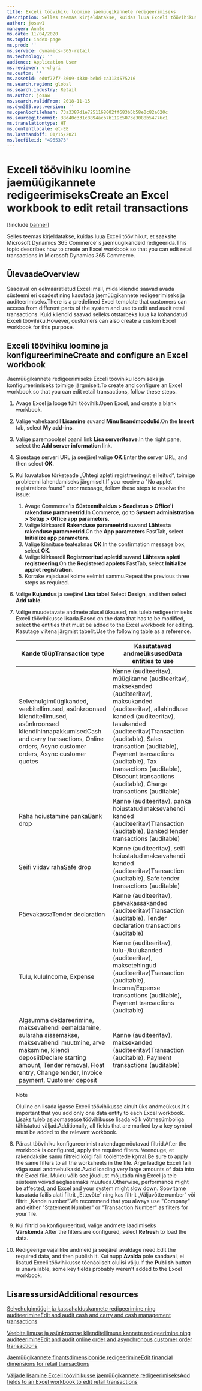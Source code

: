 ```yaml
---
title: Exceli töövihiku loomine jaemüügikannete redigeerimiseks
description: Selles teemas kirjeldatakse, kuidas luua Exceli töövihikut, et saaksite Microsoft Dynamics 365 Commerce'is jaemüügikandeid redigeerida.
author: josaw1
manager: AnnBe
ms.date: 11/04/2020
ms.topic: index-page
ms.prod: ''
ms.service: dynamics-365-retail
ms.technology: ''
audience: Application User
ms.reviewer: v-chgri
ms.custom: ''
ms.assetid: ed0f77f7-3609-4330-bebd-ca3134575216
ms.search.region: global
ms.search.industry: Retail
ms.author: josaw
ms.search.validFrom: 2018-11-15
ms.dyn365.ops.version: ''
ms.openlocfilehash: 73a3387d1e7251168002ff683b5b58e0c82a620c
ms.sourcegitcommit: 38d40c331c8894acb7b119c5073e3088b54776c1
ms.translationtype: HT
ms.contentlocale: et-EE
ms.lasthandoff: 01/15/2021
ms.locfileid: "4965373"
---
```

# <a name="create-an-excel-workbook-to-edit-retail-transactions"></a><span data-ttu-id="d1a33-103">Exceli töövihiku loomine jaemüügikannete redigeerimiseks</span><span class="sxs-lookup"><span data-stu-id="d1a33-103">Create an Excel workbook to edit retail transactions</span></span>

[!include [banner](../includes/banner.md)]

<span data-ttu-id="d1a33-104">Selles teemas kirjeldatakse, kuidas luua Exceli töövihikut, et saaksite Microsoft Dynamics 365 Commerce'is jaemüügikandeid redigeerida.</span><span class="sxs-lookup"><span data-stu-id="d1a33-104">This topic describes how to create an Excel workbook so that you can edit retail transactions in Microsoft Dynamics 365 Commerce.</span></span>

## <a name="overview"></a><span data-ttu-id="d1a33-105">Ülevaade</span><span class="sxs-lookup"><span data-stu-id="d1a33-105">Overview</span></span>

<span data-ttu-id="d1a33-106">Saadaval on eelmääratletud Exceli mall, mida kliendid saavad avada süsteemi eri osadest ning kasutada jaemüügikannete redigeerimiseks ja auditeerimiseks.</span><span class="sxs-lookup"><span data-stu-id="d1a33-106">There is a predefined Excel template that customers can access from different parts of the system and use to edit and audit retail transactions.</span></span> <span data-ttu-id="d1a33-107">Kuid kliendid saavad selleks otstarbeks luua ka kohandatud Exceli töövihiku.</span><span class="sxs-lookup"><span data-stu-id="d1a33-107">However, customers can also create a custom Excel workbook for this purpose.</span></span>

## <a name="create-and-configure-an-excel-workbook"></a><span data-ttu-id="d1a33-108">Exceli töövihiku loomine ja konfigureerimine</span><span class="sxs-lookup"><span data-stu-id="d1a33-108">Create and configure an Excel workbook</span></span>

<span data-ttu-id="d1a33-109">Jaemüügikannete redigeerimiseks Exceli töövihiku loomiseks ja konfigureerimiseks toimige järgmiselt.</span><span class="sxs-lookup"><span data-stu-id="d1a33-109">To create and configure an Excel workbook so that you can edit retail transactions, follow these steps.</span></span>

1. <span data-ttu-id="d1a33-110">Avage Excel ja looge tühi töövihik.</span><span class="sxs-lookup"><span data-stu-id="d1a33-110">Open Excel, and create a blank workbook.</span></span>
1. <span data-ttu-id="d1a33-111">Valige vahekaardil **Lisamine** suvand **Minu lisandmoodulid**.</span><span class="sxs-lookup"><span data-stu-id="d1a33-111">On the **Insert** tab, select **My add-ins**.</span></span>
1. <span data-ttu-id="d1a33-112">Valige parempoolsel paanil link **Lisa serveriteave**.</span><span class="sxs-lookup"><span data-stu-id="d1a33-112">In the right pane, select the **Add server information** link.</span></span>
1. <span data-ttu-id="d1a33-113">Sisestage serveri URL ja seejärel valige **OK**.</span><span class="sxs-lookup"><span data-stu-id="d1a33-113">Enter the server URL, and then select **OK**.</span></span>
1. <span data-ttu-id="d1a33-114">Kui kuvatakse tõrketeade „Ühtegi apleti registreeringut ei leitud“, toimige probleemi lahendamiseks järgmiselt.</span><span class="sxs-lookup"><span data-stu-id="d1a33-114">If you receive a "No applet registrations found" error message, follow these steps to resolve the issue:</span></span>

    1. <span data-ttu-id="d1a33-115">Avage Commerce'is **Süsteemihaldus \> Seadistus \> Office'i rakenduse parameetrid**.</span><span class="sxs-lookup"><span data-stu-id="d1a33-115">In Commerce, go to **System administration \> Setup \> Office app parameters**.</span></span>
    1. <span data-ttu-id="d1a33-116">Valige kiirkaardil **Rakenduse parameetrid** suvand **Lähtesta rakenduse parameetrid**.</span><span class="sxs-lookup"><span data-stu-id="d1a33-116">On the **App parameters** FastTab, select **Initialize app parameters**.</span></span>
    1. <span data-ttu-id="d1a33-117">Valige kinnituse teateaknas **OK**.</span><span class="sxs-lookup"><span data-stu-id="d1a33-117">In the confirmation message box, select **OK**.</span></span>
    1. <span data-ttu-id="d1a33-118">Valige kiirkaardil **Registreeritud apletid** suvand **Lähtesta apleti registreering**.</span><span class="sxs-lookup"><span data-stu-id="d1a33-118">On the **Registered applets** FastTab, select **Initialize applet registration**.</span></span>
    1. <span data-ttu-id="d1a33-119">Korrake vajadusel kolme eelmist sammu.</span><span class="sxs-lookup"><span data-stu-id="d1a33-119">Repeat the previous three steps as required.</span></span>

1. <span data-ttu-id="d1a33-120">Valige **Kujundus** ja seejärel **Lisa tabel**.</span><span class="sxs-lookup"><span data-stu-id="d1a33-120">Select **Design**, and then select **Add table**.</span></span>
1. <span data-ttu-id="d1a33-121">Valige muudetavate andmete alusel üksused, mis tuleb redigeerimiseks Exceli töövihikusse lisada.</span><span class="sxs-lookup"><span data-stu-id="d1a33-121">Based on the data that has to be modified, select the entities that must be added to the Excel workbook for editing.</span></span> <span data-ttu-id="d1a33-122">Kasutage viitena järgmist tabelit.</span><span class="sxs-lookup"><span data-stu-id="d1a33-122">Use the following table as a reference.</span></span>

    | <span data-ttu-id="d1a33-123">Kande tüüp</span><span class="sxs-lookup"><span data-stu-id="d1a33-123">Transaction type</span></span> | <span data-ttu-id="d1a33-124">Kasutatavad andmeüksused</span><span class="sxs-lookup"><span data-stu-id="d1a33-124">Data entities to use</span></span> |
    |------------------|----------------------|
    | <span data-ttu-id="d1a33-125">Selvehulgimüügikanded, veebitellimused, asünkroonsed klienditellimused, asünkroonsed kliendihinnapakkumised</span><span class="sxs-lookup"><span data-stu-id="d1a33-125">Cash and carry transactions, Online orders, Async customer orders, Async customer quotes</span></span> | <span data-ttu-id="d1a33-126">Kanne (auditeeritav), müügikanne (auditeeritav), maksekanded (auditeeritav), maksukanded (auditeeritav), allahindluse kanded (auditeeritav), tasukanded (auditeeritav)</span><span class="sxs-lookup"><span data-stu-id="d1a33-126">Transaction (auditable), Sales transaction (auditable), Payment transactions (auditable), Tax transactions (auditable), Discount transactions (auditable), Charge transactions (auditable)</span></span> |
    | <span data-ttu-id="d1a33-127">Raha hoiustamine panka</span><span class="sxs-lookup"><span data-stu-id="d1a33-127">Bank drop</span></span> | <span data-ttu-id="d1a33-128">Kanne (auditeeritav), panka hoiustatud maksevahendi kanded (auditeeritav)</span><span class="sxs-lookup"><span data-stu-id="d1a33-128">Transaction (auditable), Banked tender transactions (auditable)</span></span> |
    | <span data-ttu-id="d1a33-129">Seifi viidav raha</span><span class="sxs-lookup"><span data-stu-id="d1a33-129">Safe drop</span></span> | <span data-ttu-id="d1a33-130">Kanne (auditeeritav), seifi hoiustatud maksevahendi kanded (auditeeritav)</span><span class="sxs-lookup"><span data-stu-id="d1a33-130">Transaction (auditable), Safe tender transactions (auditable)</span></span> |
    | <span data-ttu-id="d1a33-131">Päevakassa</span><span class="sxs-lookup"><span data-stu-id="d1a33-131">Tender declaration</span></span> | <span data-ttu-id="d1a33-132">Kanne (auditeeritav), päevakassakanded (auditeeritav)</span><span class="sxs-lookup"><span data-stu-id="d1a33-132">Transaction (auditable), Tender declaration transactions (auditable)</span></span> |
    | <span data-ttu-id="d1a33-133">Tulu, kulu</span><span class="sxs-lookup"><span data-stu-id="d1a33-133">Income, Expense</span></span> | <span data-ttu-id="d1a33-134">Kanne (auditeeritav), tulu-/kulukanded (auditeeritav), maksetehingud (auditeeritav)</span><span class="sxs-lookup"><span data-stu-id="d1a33-134">Transaction (auditable), Income/Expense transactions (auditable), Payment transactions (auditable)</span></span> |
    | <span data-ttu-id="d1a33-135">Algsumma deklareerimine, maksevahendi eemaldamine, sularaha sissemakse, maksevahendi muutmine, arve maksmine, kliendi deposiit</span><span class="sxs-lookup"><span data-stu-id="d1a33-135">Declare starting amount, Tender removal, Float entry, Change tender, Invoice payment, Customer deposit</span></span> | <span data-ttu-id="d1a33-136">Kanne (auditeeritav), maksekanded (auditeeritav)</span><span class="sxs-lookup"><span data-stu-id="d1a33-136">Transaction (auditable), Payment transactions (auditable)</span></span> |

    > [!NOTE]
    > <span data-ttu-id="d1a33-137">Oluline on lisada igasse Exceli töövihikusse ainult üks andmeüksus.</span><span class="sxs-lookup"><span data-stu-id="d1a33-137">It's important that you add only one data entity to each Excel workbook.</span></span> <span data-ttu-id="d1a33-138">Lisaks tuleb asjaomasesse töövihikusse lisada kõik võtmesümboliga tähistatud väljad.</span><span class="sxs-lookup"><span data-stu-id="d1a33-138">Additionally, all fields that are marked by a key symbol must be added to the relevant workbook.</span></span>

1. <span data-ttu-id="d1a33-139">Pärast töövihiku konfigureerimist rakendage nõutavad filtrid.</span><span class="sxs-lookup"><span data-stu-id="d1a33-139">After the workbook is configured, apply the required filters.</span></span> <span data-ttu-id="d1a33-140">Veenduge, et rakendaksite samu filtreid kõigi faili töölehtede korral.</span><span class="sxs-lookup"><span data-stu-id="d1a33-140">Be sure to apply the same filters to all the worksheets in the file.</span></span> <span data-ttu-id="d1a33-141">Ärge laadige Exceli faili väga suuri andmehulkasid.</span><span class="sxs-lookup"><span data-stu-id="d1a33-141">Avoid loading very large amounts of data into the Excel file.</span></span> <span data-ttu-id="d1a33-142">Muidu võib see jõudlust mõjutada ning Excel ja teie süsteem võivad aeglasemaks muutuda.</span><span class="sxs-lookup"><span data-stu-id="d1a33-142">Otherwise, performance might be affected, and Excel and your system might slow down.</span></span> <span data-ttu-id="d1a33-143">Soovitame kasutada failis alati filtrit „Ettevõte“ ning kas filtrit „Väljavõtte number“ või filtrit „Kande number“.</span><span class="sxs-lookup"><span data-stu-id="d1a33-143">We recommend that you always use "Company" and either "Statement Number" or "Transaction Number" as filters for your file.</span></span>
1. <span data-ttu-id="d1a33-144">Kui filtrid on konfigureeritud, valige andmete laadimiseks **Värskenda**.</span><span class="sxs-lookup"><span data-stu-id="d1a33-144">After the filters are configured, select **Refresh** to load the data.</span></span>
1. <span data-ttu-id="d1a33-145">Redigeerige vajalikke andmeid ja seejärel avaldage need.</span><span class="sxs-lookup"><span data-stu-id="d1a33-145">Edit the required data, and then publish it.</span></span> <span data-ttu-id="d1a33-146">Kui nupp **Avalda** pole saadaval, ei lisatud Exceli töövihikusse tõenäoliselt olulisi välju.</span><span class="sxs-lookup"><span data-stu-id="d1a33-146">If the **Publish** button is unavailable, some key fields probably weren't added to the Excel workbook.</span></span>

## <a name="additional-resources"></a><span data-ttu-id="d1a33-147">Lisaressursid</span><span class="sxs-lookup"><span data-stu-id="d1a33-147">Additional resources</span></span>

[<span data-ttu-id="d1a33-148">Selvehulgimüügi- ja kassahalduskannete redigeerimine ning auditeerimine</span><span class="sxs-lookup"><span data-stu-id="d1a33-148">Edit and audit cash and carry and cash management transactions</span></span>](edit-cash-trans.md)

[<span data-ttu-id="d1a33-149">Veebitellimuse ja asünkroonse klienditellimuse kannete redigeerimine ning auditeerimine</span><span class="sxs-lookup"><span data-stu-id="d1a33-149">Edit and audit online order and asynchronous customer order transactions</span></span>](edit-order-trans.md)

[<span data-ttu-id="d1a33-150">Jaemüügikannete finantsdimensioonide redigeerimine</span><span class="sxs-lookup"><span data-stu-id="d1a33-150">Edit financial dimensions for retail transactions</span></span>](edit-financial-dim.md)

[<span data-ttu-id="d1a33-151">Väljade lisamine Exceli töövihikusse jaemüügikannete redigeerimiseks</span><span class="sxs-lookup"><span data-stu-id="d1a33-151">Add fields to an Excel workbook to edit retail transactions</span></span>](add-fields-excel.md)
